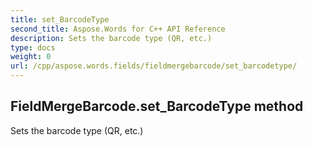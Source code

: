 ```yaml
---
title: set_BarcodeType
second_title: Aspose.Words for C++ API Reference
description: Sets the barcode type (QR, etc.) 
type: docs
weight: 0
url: /cpp/aspose.words.fields/fieldmergebarcode/set_barcodetype/
---
```

## FieldMergeBarcode.set_BarcodeType method


Sets the barcode type (QR, etc.)

